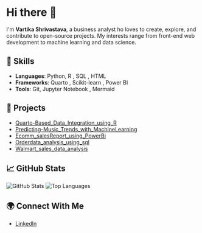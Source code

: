 # Hi there 👋

I'm **Vartika Shrivastava**, a business analyst ho loves to create, explore, and contribute to open-source projects. My interests range from front-end web development to machine learning and data science.

## 🔧 Skills
- **Languages**: Python, R , SQL , HTML
- **Frameworks**: Quarto , Scikit-learn , Power BI 
- **Tools**: Git, Jupyter Notebook , Mermaid


## 🚀 Projects
- [Quarto-Based_Data_Integration_using_R](https://github.com/Vartikaac/Quarto-Based_Data_Integration_using_R)
- [Predicting-Music_Trends_with_MachineLearning](https://github.com/Vartikaac/Predicting-Music_Trends_with_MachineLearning)
- [Ecomm_salesReport_using_PowerBi](https://github.com/Vartikaac/Ecomm_salesReport_using_PowerBi)
- [Orderdata_analysis_using_sql](https://github.com/Vartikaac/Orderdata_analysis_using_sql)
- [Walmart_sales_data_analysis](https://github.com/Vartikaac/Walmart_sales_data_analysis)

## 📈 GitHub Stats
![GitHub Stats](https://github-readme-stats.vercel.app/api?username=Vartikaac&show_icons=true&theme=radical)
![Top Languages](https://github-readme-stats.vercel.app/api/top-langs/?username=Vartikaac&layout=compact)

## 🌍 Connect With Me
- [LinkedIn](https://www.linkedin.com/in/vartika-srivastava-0048321b1/)
